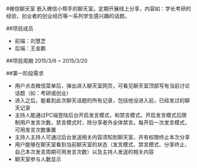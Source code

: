 #微信聊天室
嵌入微信小帮手的聊天室。定期开展线上分享，内容如：学长考研的经验，创业者的创业经历等一系列学生感兴趣的话题。

##项目成员
* 前端：刘慧芝
* 后端：王金鹏

##项目周期
2015/3/6 ~ 2015/3/20

##第一阶段需求
* 用户点击微信菜单后，弹出进入聊天室网页，可看见聊天室顶部写有当前讨论话题（如：考研或创业）
* 进入之后，能看到此次聊天话题的所有记录，包括他没进入前，已经发过的聊天记录
* 主持人能通过PC端登陆后台开启发言模式，和禁言模式。开启发言模式后限制用户发言次数，禁言模式时，除分享者外全体禁言。每开启一次发言模式，可用发言次数重置
* 主持人主持人可通过后台发送相关内容须知到聊天室，并有权限终止本次分享
* 用户能够在聊天室看到当前聊天室的状态（发言模式、禁言模式、分享终止、自己本次发言周期可用发言次数）以及主持人发送的相关内容
* 聊天室参与人数显示
